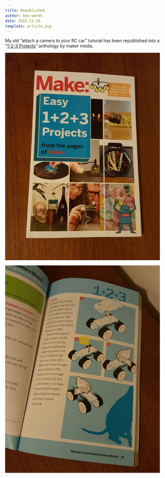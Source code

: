 ```yaml
---
title: Republished
author: ben-wendt
date: 2015-11-28
template: article.pug
---
```


My old “attach a camera to your RC car” tutorial has been republished into a “[1-2-3 Projects](http://www.amazon.com/exec/obidos/ASIN/1680450441/boingboing)” anthology by maker media.

<span class="more"></span>

![make 1-2-3 Projects](1.jpg)

![make 1-2-3 Projects](2.jpg)
